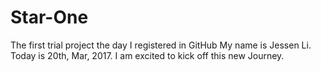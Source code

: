 # Star-One
The first trial project the day I registered in GitHub
My name is Jessen Li. Today is 20th, Mar, 2017. 
I am excited to kick off this new Journey. 
